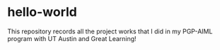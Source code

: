 # hello-world
This repository records all the project works that I did in my PGP-AIML program with UT Austin and Great Learning!

